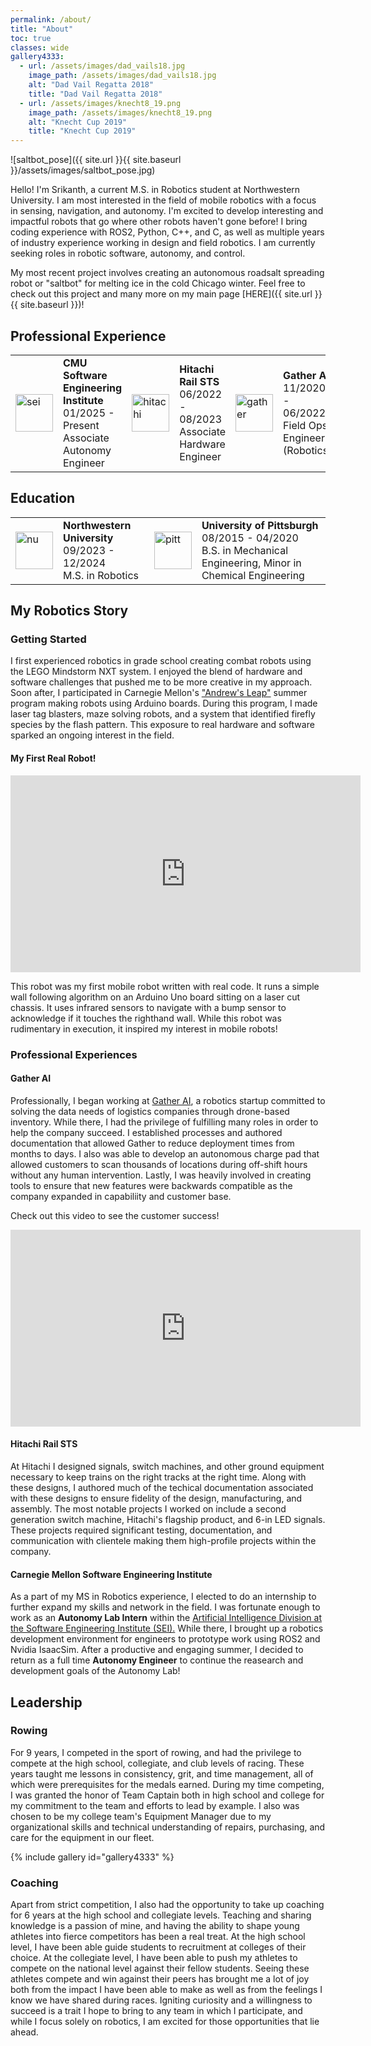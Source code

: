 ```yaml
---
permalink: /about/
title: "About"
toc: true
classes: wide
gallery4333:
  - url: /assets/images/dad_vails18.jpg
    image_path: /assets/images/dad_vails18.jpg
    alt: "Dad Vail Regatta 2018"
    title: "Dad Vail Regatta 2018"
  - url: /assets/images/knecht8_19.png
    image_path: /assets/images/knecht8_19.png
    alt: "Knecht Cup 2019"
    title: "Knecht Cup 2019"
---
```


![saltbot_pose]({{ site.url }}{{ site.baseurl }}/assets/images/saltbot_pose.jpg)

Hello! I'm Srikanth, a current M.S. in Robotics student at Northwestern University. I am most interested in the field of mobile robotics with a focus in sensing, navigation, and autonomy. I'm excited to develop interesting and impactful robots that go where other robots haven't gone before! I bring coding experience with ROS2, Python, C++, and C, as well as multiple years of industry experience working in design and field robotics. I am currently seeking roles in robotic software, autonomy, and control.

My most recent project involves creating an autonomous roadsalt spreading robot or "saltbot" for melting ice in the cold Chicago winter. Feel free to check out this project and many more on my main page [HERE]({{ site.url }}{{ site.baseurl }})!

## Professional Experience

<table>
  <tbody>
    <tr>
      <td style="border-bottom-width:0;"><img src="{{site.baseurl}}/assets/images/sei.jpeg" alt="sei" width="60"></td>
      <td style="border-bottom-width:0;">
      <strong>CMU Software Engineering Institute</strong> <br> 01/2025 - Present <br> Associate Autonomy Engineer</td>
      <td style="border-bottom-width:0;"><img src="{{site.baseurl}}/assets/images/hitachi.png" alt="hitachi" width="60"></td>
      <td style="border-bottom-width:0;">
      <strong>Hitachi Rail STS</strong> <br> 06/2022 - 08/2023 <br> Associate Hardware Engineer</td>
      <td style = "border-bottom-width:0;"><img src="{{site.baseurl}}/assets/images/gather.png" alt="gather" width="60"></td>
      <td style = "border-bottom-width:0;">
      <strong>Gather AI</strong> <br> 11/2020 - 06/2022 <br> Field Ops Engineer (Robotics)</td>
    </tr>
  </tbody>
</table>

## Education

<table>
  <tbody>
    <tr>
      <td style="border-bottom-width:0;"><img src="{{site.baseurl}}/assets/images/northwestern.jpg" alt="nu" width="60"></td>
      <td style="border-bottom-width:0;">
        <strong>Northwestern University</strong> <br> 09/2023 - 12/2024 <br> M.S. in Robotics
      </td>
      <td style="border-bottom-width:0;"><img src="{{site.baseurl}}/assets/images/Pitt.png" alt="pitt" width="60"></td>
      <td style="border-bottom-width:0;">
        <strong>University of Pittsburgh</strong> <br> 08/2015 - 04/2020 <br> B.S. in Mechanical Engineering, Minor in Chemical Engineering
      </td>
    </tr>
  </tbody>
</table>

## My Robotics Story

### Getting Started
I first experienced robotics in grade school creating combat robots using the LEGO Mindstorm NXT system. I enjoyed the blend of hardware and software challenges that pushed me to be more creative in my approach. Soon after, I participated in Carnegie Mellon's <a href="https://www.cs.cmu.edu/~leap/" target="_blank" rel="noopener noreferrer">"Andrew's Leap"</a> summer program making robots using Arduino boards. During this program, I made laser tag blasters, maze solving robots, and a system that identified firefly species by the flash pattern. This exposure to real hardware and software sparked an ongoing interest in the field.

#### My First Real Robot!
<iframe width="560" height="315" src="https://www.youtube.com/embed/PdYEdyLexsg?si=dBtEkiubt7kCBmCq" title="YouTube video player" frameborder="0" allow="accelerometer; autoplay; clipboard-write; encrypted-media; gyroscope; picture-in-picture; web-share" allowfullscreen></iframe>

This robot was my first mobile robot written with real code. It runs a simple wall following algorithm on an Arduino Uno board sitting on a laser cut chassis. It uses infrared sensors to navigate with a bump sensor to acknowledge if it touches the righthand wall. While this robot was rudimentary in execution, it inspired my interest in mobile robots!

### Professional Experiences

#### Gather AI
Professionally, I began working at <a href="https://www.gather.ai/" target="_blank" rel="noopener noreferrer">Gather AI</a>, a robotics startup committed to solving the data needs of logistics companies through drone-based inventory. While there, I had the privilege of fulfilling many roles in order to help the company succeed. I established processes and authored documentation that allowed Gather to reduce deployment times from months to days. I also was able to develop an autonomous charge pad that allowed customers to scan thousands of locations during off-shift hours without any human intervention. Lastly, I was heavily involved in creating tools to ensure that new features were backwards compatible as the company expanded in capabiliity and customer base. 

Check out this video to see the customer success!
<iframe width="560" height="315" src="https://www.youtube.com/embed/94Nowr9WWps?si=v7kZrWAqWkP_EhJP" title="YouTube video player" frameborder="0" allow="accelerometer; autoplay; clipboard-write; encrypted-media; gyroscope; picture-in-picture; web-share" allowfullscreen></iframe>

#### Hitachi Rail STS
At Hitachi I designed signals, switch machines, and other ground equipment necessary to keep trains on the right tracks at the right time. Along with these designs, I authored much of the techical documentation associated with these designs to ensure fidelity of the design, manufacturing, and assembly. The most notable projects I worked on include a second generation switch machine, Hitachi's flagship product, and 6-in LED signals. These projects required significant testing, documentation, and communication with clientele making them high-profile projects within the company.

#### Carnegie Mellon Software Engineering Institute
As a part of my MS in Robotics experience, I elected to do an internship to further expand my skills and network in the field. I was fortunate enough to work as an **Autonomy Lab Intern** within the <a href="https://www.sei.cmu.edu/about/divisions/artificial-intelligence-division/" target="_blank" rel="noopener noreferrer">Artificial Intelligence Division at the Software Engineering Institute (SEI).</a> While there, I brought up a robotics development environment for engineers to prototype work using ROS2 and Nvidia IsaacSim. After a productive and engaging summer, I decided to return as a full time **Autonomy Engineer** to continue the reasearch and development goals of the Autonomy Lab!

## Leadership

### Rowing
For 9 years, I competed in the sport of rowing, and had the privilege to compete at the high school, collegiate, and club levels of racing. These years taught me lessons in consistency, grit, and time management, all of which were prerequisites for the medals earned. During my time competing, I was granted the honor of Team Captain both in high school and college for my commitment to the team and efforts to lead by example. I also was chosen to be my college team's Equipment Manager due to my organizational skills and technical understanding of repairs, purchasing, and care for the equipment in our fleet. 

{% include gallery id="gallery4333" %}

### Coaching
Apart from strict competition, I also had the opportunity to take up coaching for 6 years at the high school and collegiate levels. Teaching and sharing knowledge is a passion of mine, and having the ability to shape young athletes into fierce competitors has been a real treat. At the high school level, I have been able guide students to recruitment at colleges of their choice. At the collegiate level, I have been able to push my athletes to compete on the national level against their fellow students. Seeing these athletes compete and win against their peers has brought me a lot of joy both from the impact I have been able to make as well as from the feelings I know we have shared during races. Igniting curiosity and a willingness to succeed is a trait I hope to bring to any team in which I participate, and while I focus solely on robotics, I am excited for those opportunities that lie ahead.
 
